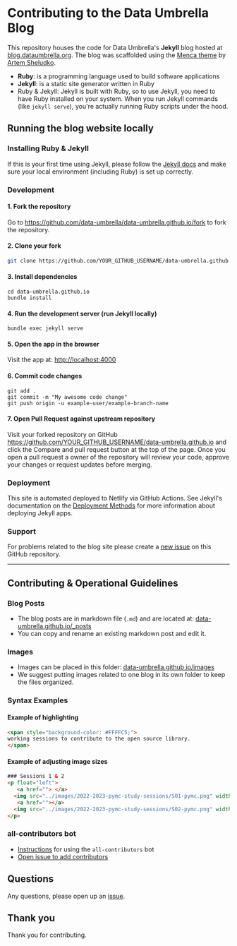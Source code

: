 # Contributing to the Data Umbrella Blog
This repository houses the code for Data Umbrella's **Jekyll** blog hosted at [blog.dataumbrella.org](https://blog.dataumbrella.org). The blog was scaffolded using the [Menca theme](theme-author.md) by [Artem Sheludko](https://jekyllthemes.io/developers/artem-sheludko).

- **Ruby**: is a programming language used to build software applications
- **Jekyll**: is a static site generator written in Ruby
- Ruby & Jekyll: Jekyll is built with Ruby, so to use Jekyll, you need to have Ruby installed on your system. When you run Jekyll commands (like `jekyll serve`), you're actually running Ruby scripts under the hood.

## Running the blog website locally

### Installing Ruby & Jekyll

If this is your first time using Jekyll, please follow the [Jekyll docs](https://jekyllrb.com/docs/installation/) and make sure your local environment (including Ruby) is set up correctly.

### Development

#### 1. Fork the repository

  Go to https://github.com/data-umbrella/data-umbrella.github.io/fork to fork the repository.

#### 2. Clone your fork

  ```bash
  git clone https://github.com/YOUR_GITHUB_USERNAME/data-umbrella.github.io.git
  ```

#### 3. Install dependencies

  ```
  cd data-umbrella.github.io
  bundle install
  ```

#### 4. Run the development server (run Jekyll locally)

  ```
  bundle exec jekyll serve
  ```

#### 5. Open the app in the browser

Visit the app at: [http://localhost:4000](http://localhost:4000)

#### 6. Commit code changes

```
git add .
git commit -m "My awesome code change"
git push origin -u example-user/example-branch-name
```

#### 7. Open Pull Request against upstream repository

Visit your forked repository on GitHub https://github.com/YOUR_GITHUB_USERNAME/data-umbrella.github.io and click the Compare and pull request button at the top of the page. Once you open a pull request a owner of the repository will review your code, approve your changes or request updates before merging.

### Deployment

This site is automated deployed to Netlify via GitHub Actions. See Jekyll's documentation on the  [Deployment Methods](https://jekyllrb.com/docs/deployment-methods/) for more information about deploying Jekyll apps.

### Support

For problems related to the blog site please create a [new issue](https://github.com/data-umbrella/data-umbrella.github.io/issues/new) on this GitHub repository.

---

## Contributing & Operational Guidelines


### Blog Posts
- The blog posts are in markdown file (`.md`) and are located at: [data-umbrella.github.io/_posts](https://github.com/data-umbrella/data-umbrella.github.io/tree/main/_posts)
- You can copy and rename an existing markdown post and edit it.

### Images
- Images can be placed in this folder: [data-umbrella.github.io/images](https://github.com/data-umbrella/data-umbrella.github.io/tree/main/images)
- We suggest putting images related to one blog in its own folder to keep the files organized.

### Syntax Examples

#### Example of highlighting

```html
<span style="background-color: #FFFFC5;">
working sessions to contribute to the open source library.            
</span>
```

#### Example of adjusting image sizes

```html
### Sessions 1 & 2
<p float="left">
   <a href=""> </a>
  <img src="../images/2022-2023-pymc-study-sessions/S01-pymc.png" width="45%" height="45%" style="padding:1px;border:thick solid black;" align="top" />
   <a href=""></a>
  <img src="../images/2022-2023-pymc-study-sessions/S02-pymc.png" width="45%" height="45%" style="padding:1px;border:thick solid black;" align="top"/> 
</p>
```

### all-contributors bot
- [Instructions](https://github.com/data-umbrella/.github/blob/main/CONTRIBUTING.md) for using the `all-contributors` bot
- [Open issue to add contributors](https://github.com/data-umbrella/data-umbrella.github.io/issues/127)

## Questions
Any questions, please open up an [issue](https://github.com/data-umbrella/data-umbrella.github.io/issues). 

## Thank you
Thank you for contributing.


